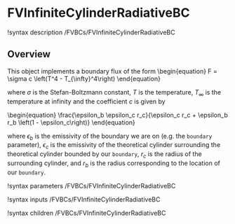 # FVInfiniteCylinderRadiativeBC

!syntax description /FVBCs/FVInfiniteCylinderRadiativeBC

## Overview

This object implements a boundary flux of the form
\begin{equation}
F = \sigma c \left(T^4 - T_{\infty}^4\right)
\end{equation}

where $\sigma$ is the Stefan-Boltzmann constant, $T$ is the temperature,
$T_{\infty}$ is the temperature at infinity and the coefficient $c$ is given by

\begin{equation}
\frac{\epsilon_b \epsilon_c r_c}{\epsilon_c r_c + \epsilon_b r_b \left(1 -
\epsilon_c\right)}
\end{equation}

where $\epsilon_b$ is the emissivity of the boundary we are on (e.g. the
`boundary` parameter), $\epsilon_c$ is the emissivity of the theoretical
cylinder surrounding the theoretical cylinder bounded by our `boundary`, $r_c$
is the radius of the surrounding cylinder, and $r_b$ is the radius corresponding
to the location of our `boundary`.

!syntax parameters /FVBCs/FVInfiniteCylinderRadiativeBC

!syntax inputs /FVBCs/FVInfiniteCylinderRadiativeBC

!syntax children /FVBCs/FVInfiniteCylinderRadiativeBC
